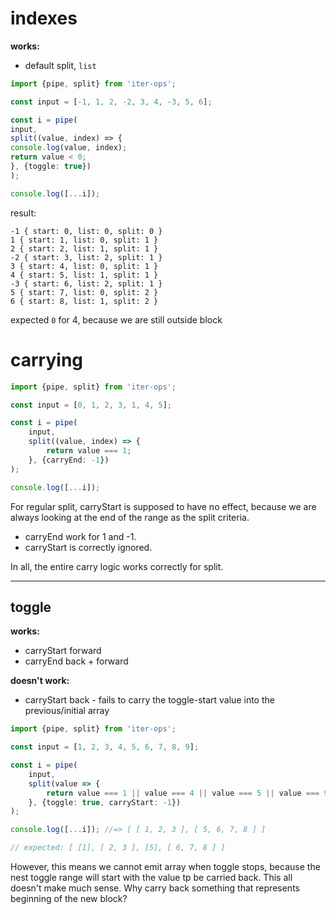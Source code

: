 # indexes

**works:**

* default split, `list`

```ts
import {pipe, split} from 'iter-ops';

const input = [-1, 1, 2, -2, 3, 4, -3, 5, 6];

const i = pipe(
input,
split((value, index) => {
console.log(value, index);
return value < 0;
}, {toggle: true})
);

console.log([...i]);
```

result:

```
-1 { start: 0, list: 0, split: 0 }
1 { start: 1, list: 0, split: 1 }
2 { start: 2, list: 1, split: 1 }
-2 { start: 3, list: 2, split: 1 }
3 { start: 4, list: 0, split: 1 }
4 { start: 5, list: 1, split: 1 }
-3 { start: 6, list: 2, split: 1 }
5 { start: 7, list: 0, split: 2 }
6 { start: 8, list: 1, split: 2 }
```

expected `0` for 4, because we are still outside block

# carrying

```ts
import {pipe, split} from 'iter-ops';

const input = [0, 1, 2, 3, 1, 4, 5];

const i = pipe(
    input,
    split((value, index) => {
        return value === 1;
    }, {carryEnd: -1})
);

console.log([...i]);
```

For regular split, carryStart is supposed to have no effect, because we are always looking at the end of the range as
the split criteria.

* carryEnd work for 1 and -1.
* carryStart is correctly ignored.

In all, the entire carry logic works correctly for split.

---

## toggle

**works:**

* carryStart forward
* carryEnd back + forward

**doesn't work:**

* carryStart back - fails to carry the toggle-start value into the previous/initial array

```ts
import {pipe, split} from 'iter-ops';

const input = [1, 2, 3, 4, 5, 6, 7, 8, 9];

const i = pipe(
    input,
    split(value => {
        return value === 1 || value === 4 || value === 5 || value === 9;
    }, {toggle: true, carryStart: -1})
);

console.log([...i]); //=> [ [ 1, 2, 3 ], [ 5, 6, 7, 8 ] ]

// expected: [ [1], [ 2, 3 ], [5], [ 6, 7, 8 ] ]
```

However, this means we cannot emit array when toggle stops, because the nest toggle range will start with the value tp
be carried back. This all doesn't make much sense. Why carry back something that represents beginning of the new block?
